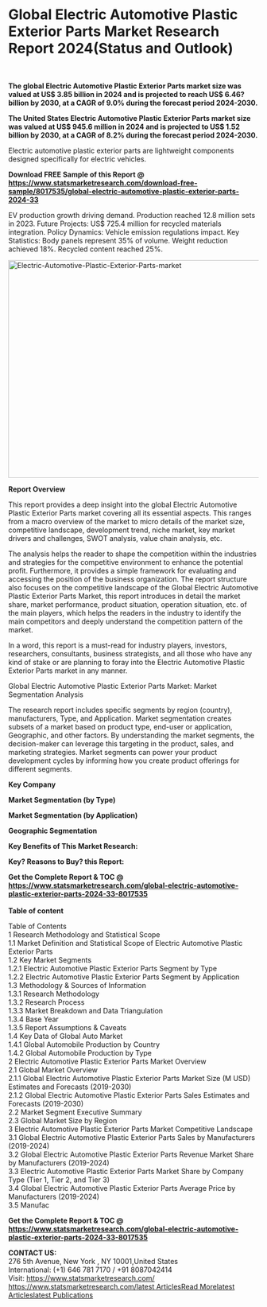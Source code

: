 <h1>Global Electric Automotive Plastic Exterior Parts Market Research Report 2024(Status and Outlook)</h1><br/><p><strong>The global Electric Automotive Plastic Exterior Parts market size was valued at US$ 3.85 billion in 2024 and is projected to reach US$ 6.46? billion by 2030, at a <strong>CAGR</strong> of 9.0% during the forecast period 2024-2030.</strong></p><p><strong>The United States Electric Automotive Plastic Exterior Parts market size was valued at US$ 945.6 million in 2024 and is projected to US$ 1.52 billion by 2030, at a <strong>CAGR</strong> of 8.2% during the forecast period 2024-2030.</strong></p><p>Electric automotive plastic exterior parts are lightweight components designed specifically for electric vehicles.</p><p><strong>Download FREE Sample of this Report @ <a href="https://www.statsmarketresearch.com/download-free-sample/8017535/global-electric-automotive-plastic-exterior-parts-2024-33">https://www.statsmarketresearch.com/download-free-sample/8017535/global-electric-automotive-plastic-exterior-parts-2024-33</a></strong></p><p>EV production growth driving demand. Production reached 12.8 million sets in 2023. Future Projects: US$ 725.4 million for recycled materials integration. Policy Dynamics: Vehicle emission regulations impact. Key Statistics: Body panels represent 35% of volume. Weight reduction achieved 18%. Recycled content reached 25%.</p><p><img alt="Electric-Automotive-Plastic-Exterior-Parts-market" src="https://www.grandresearchstore.com/assets/report-images/Electric_Automotive_Plastic_Exterior_Parts_market.png%20" style="width: 730px; height: 438px;"></p><p><strong>Report Overview</strong></p><p>This report provides a deep insight into the global Electric Automotive Plastic Exterior Parts market covering all its essential aspects. This ranges from a macro overview of the market to micro details of the market size, competitive landscape, development trend, niche market, key market drivers and challenges, SWOT analysis, value chain analysis, etc.</p><p>The analysis helps the reader to shape the competition within the industries and strategies for the competitive environment to enhance the potential profit. Furthermore, it provides a simple framework for evaluating and accessing the position of the business organization. The report structure also focuses on the competitive landscape of the Global Electric Automotive Plastic Exterior Parts Market, this report introduces in detail the market share, market performance, product situation, operation situation, etc. of the main players, which helps the readers in the industry to identify the main competitors and deeply understand the competition pattern of the market.</p><p>In a word, this report is a must-read for industry players, investors, researchers, consultants, business strategists, and all those who have any kind of stake or are planning to foray into the Electric Automotive Plastic Exterior Parts market in any manner.</p><p>Global Electric Automotive Plastic Exterior Parts Market: Market Segmentation Analysis</p><p>The research report includes specific segments by region (country), manufacturers, Type, and Application. Market segmentation creates subsets of a market based on product type, end-user or application, Geographic, and other factors. By understanding the market segments, the decision-maker can leverage this targeting in the product, sales, and marketing strategies. Market segments can power your product development cycles by informing how you create product offerings for different segments.</p><p><strong>Key Company</strong></p><p><strong>Market Segmentation (by Type)</strong></p><p><strong>Market Segmentation (<strong>by Application</strong>)</strong></p><p><strong>Geographic Segmentation</strong></p><p><strong>Key Benefits of This Market Research:</strong></p><p><strong>Key? <strong>Reasons to Buy</strong>? this Report:</strong></p><div><b>Get the Complete Report & TOC @ <a href="https://www.statsmarketresearch.com/global-electric-automotive-plastic-exterior-parts-2024-33-8017535">https://www.statsmarketresearch.com/global-electric-automotive-plastic-exterior-parts-2024-33-8017535</a></b></div><br><b>Table of content</b><p>Table of Contents<br /> 1 Research Methodology and Statistical Scope<br /> 1.1 Market Definition and Statistical Scope of Electric Automotive Plastic Exterior Parts<br /> 1.2 Key Market Segments<br /> 1.2.1 Electric Automotive Plastic Exterior Parts Segment by Type<br /> 1.2.2 Electric Automotive Plastic Exterior Parts Segment by Application<br /> 1.3 Methodology & Sources of Information<br /> 1.3.1 Research Methodology<br /> 1.3.2 Research Process<br /> 1.3.3 Market Breakdown and Data Triangulation<br /> 1.3.4 Base Year<br /> 1.3.5 Report Assumptions & Caveats<br /> 1.4 Key Data of Global Auto Market<br /> 1.4.1 Global Automobile Production by Country<br /> 1.4.2 Global Automobile Production by Type<br /> 2 Electric Automotive Plastic Exterior Parts Market Overview<br /> 2.1 Global Market Overview<br /> 2.1.1 Global Electric Automotive Plastic Exterior Parts Market Size (M USD) Estimates and Forecasts (2019-2030)<br /> 2.1.2 Global Electric Automotive Plastic Exterior Parts Sales Estimates and Forecasts (2019-2030)<br /> 2.2 Market Segment Executive Summary<br /> 2.3 Global Market Size by Region<br /> 3 Electric Automotive Plastic Exterior Parts Market Competitive Landscape<br /> 3.1 Global Electric Automotive Plastic Exterior Parts Sales by Manufacturers (2019-2024)<br /> 3.2 Global Electric Automotive Plastic Exterior Parts Revenue Market Share by Manufacturers (2019-2024)<br /> 3.3 Electric Automotive Plastic Exterior Parts Market Share by Company Type (Tier 1, Tier 2, and Tier 3)<br /> 3.4 Global Electric Automotive Plastic Exterior Parts Average Price by Manufacturers (2019-2024)<br /> 3.5 Manufac<br><div><b>Get the Complete Report & TOC @ <a href="https://www.statsmarketresearch.com/global-electric-automotive-plastic-exterior-parts-2024-33-8017535">https://www.statsmarketresearch.com/global-electric-automotive-plastic-exterior-parts-2024-33-8017535</a></b></div></p> <b>CONTACT US:</b><br>276 5th Avenue, New York , NY 10001,United States<br>International: (+1) 646 781 7170 / +91 8087042414<br>Visit: <a href="https://www.statsmarketresearch.com/">https://www.statsmarketresearch.com/</a><br><a href="https://gyeongbokgung.com">https://www.statsmarketresearch.com/</a><a href="https://hallyeomaritime.com">latest Articles</a><a href="https://jingwansa.com">Read More</a><a href=https://nguoiviet.jp/">latest Articles</a><a href="https://www.intelmarketresearch.com/">latest Publications</a>
